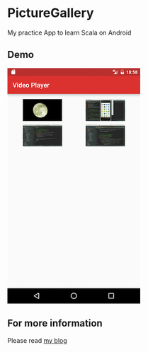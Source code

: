 # PictureGallery
My practice App to learn Scala on Android

## Demo
![screenshot](https://github.com/b0npu/VideoPlayer/blob/graphicimages/videoplayer.gif)

## For more information
Please read [my blog](http://b0npu.hatenablog.com/entry/2016/09/11/000212)
